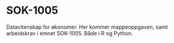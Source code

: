 # SOK-1005
Datavitenskap for økonomer. Her kommer mappeoppgaven, samt arbeidskrav i emnet SOK-1005. Både i R og Python.
